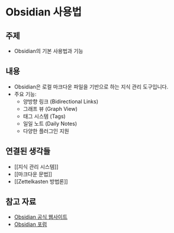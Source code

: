 # Obsidian 사용법

## 주제
- Obsidian의 기본 사용법과 기능

## 내용
- Obsidian은 로컬 마크다운 파일을 기반으로 하는 지식 관리 도구입니다.
- 주요 기능:
  - 양방향 링크 (Bidirectional Links)
  - 그래프 뷰 (Graph View)
  - 태그 시스템 (Tags)
  - 일일 노트 (Daily Notes)
  - 다양한 플러그인 지원

## 연결된 생각들
- [[지식 관리 시스템]]
- [[마크다운 문법]]
- [[Zettelkasten 방법론]]

## 참고 자료
- [Obsidian 공식 웹사이트](https://obsidian.md)
- [Obsidian 포럼](https://forum.obsidian.md)